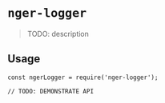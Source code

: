 # `nger-logger`

> TODO: description

## Usage

```
const ngerLogger = require('nger-logger');

// TODO: DEMONSTRATE API
```

